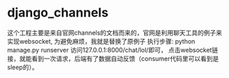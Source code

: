 # django_channels


这个工程主要是来自官网channels的文档而来的，官网是利用聊天工具的例子来实现websocket,
为避免麻烦，我就是替换了原例子
执行步骤:
python manage.py runserver 
访问127.0.0.1:8000/chat/lol/即可，
点击websocket链接，就能看到一次请求，后端有了数据自动反馈（consumer代码里可以看到是sleep的）。